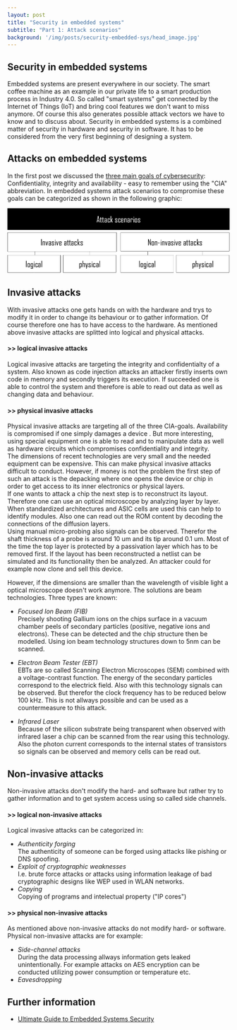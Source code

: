 ```yaml
---
layout: post
title: "Security in embedded systems"
subtitle: "Part 1: Attack scenarios"
background: '/img/posts/security-embedded-sys/head_image.jpg'
---
```


## Security in embedded systems
Embedded systems are present everywhere in our society. The smart coffee machine as an example in our private life to a smart production process in Industry 4.0. So called "smart systems" get connected by the Internet of Things (IoT) and bring cool features we don't want to miss anymore. Of course this also generates possible attack vectors we have to know and to discuss about. Security in embedded systems is a combined matter of security in hardware and security in software. It has to be considered from the very first beginning of designing a system.  

## Attacks on embedded systems
In the first post we discussed the [three main goals of cybersecurity](https://www.simon-cybersec.com/2022/06/02/cybersecurity-goals.html):
Confidentiality, integrity and availability - easy to remember using the "CIA" abbreviation. In embedded systems attack scenarios to compromise these goals can be categorized as shown in the following graphic:  

![picture-attackscenarios](/img/posts/security-embedded-sys/attackscenarios.png)


## Invasive attacks

With invasive attacks one gets hands on with the hardware and trys to modify it in order to change its behaviour or to gather information. Of course therefore one has to have access to the hardware. As mentioned above invasive attacks are splitted into logical and physical attacks.

#### >> logical invasive attacks

Logical invasive attacks are targeting the integrity and confidentialty of a system. Also known as code injection attacks an attacker firstly inserts own code in memory and secondly triggers its execution. If succeeded one is able to control the system and therefore is able to read out data as well as changing data and behaviour.  

#### >> physical invasive attacks

Physical invasive attacks are targeting all of the three CIA-goals. Availability is compromised if one simply damages a device . But more interesting, using special equipment one is able to read and to manipulate data as well as hardware circuits which compromises confidentiality and integrity.  
The dimensions of recent technologies are very small and the needed equipment can be expensive. This can make physical invasive attacks difficult to conduct. However, if money is not the problem the first step of such an attack is the depacking where one opens the device or chip in order to get access to its inner electronics or physical layers.  
If one wants to attack a chip the next step is to reconstruct its layout. Therefore one can use an optical microscope by analyzing layer by layer. When standardized architectures and ASIC cells are used this can help to identify modules. Also one can read out the ROM content by decoding the connections of the diffusion layers.  
Using manual micro-probing also signals can be observed. Therefor the shaft thickness of a probe is around 10 um and its tip around 0.1 um. Most of the time the top layer is protected by a passivation layer which has to be removed first.
If the layout has been reconstructed a netlist can be simulated and its functionality then be analyzed. An attacker could for example now clone and sell this device.  

However, if the dimensions are smaller than the wavelength of visible light a optical microscope doesn't work anymore. The solutions are beam technologies. Three types are known:
- *Focused Ion Beam (FIB)*  
        Precisely shooting Gallium ions on the chips surface in a vacuum chamber peels of secondary particles (positive, negative ions and electrons). These can be detected and the chip structure then be modelled. Using ion beam technology structures down to 5nm can be scanned.  
        
- *Electron Beam Tester (EBT)*  
        EBTs are so called Scanning Electron Microscopes (SEM) combined with a voltage-contrast function. The energy of the secondary particles correspond to the electrick field. Also with this technology signals can be observed. But therefor the clock frequency has to be reduced below 100 kHz. This is not allways possible and can be used as a countermeasure to this attack.  

- *Infrared Laser*  
        Because of the silicon substrate being transparent when observed with infrared laser a chip can be scanned from the rear using this technology. Also the photon current corresponds to the internal states of transistors so signals can be observed and memory cells can be read out.  


## Non-invasive attacks

Non-invasive attacks don't modify the hard- and software but rather try to gather information and to get system access using so called side channels.  

#### >> logical non-invasive attacks

Logical invasive attacks can be categorized in:
- *Authenticity forging*  
        The authenticity of someone can be forged using attacks like pishing or DNS spoofing.
- *Exploit of cryptographic weaknesses*  
        I.e. brute force attacks or attacks using information leakage of bad cryptographic designs like WEP used in WLAN networks.
- *Copying*  
        Copying of programs and intelectual property ("IP cores")  


#### >> physical non-invasive attacks

As mentioned above non-invasive attacks do not modify hard- or software. Physical non-invasive attacks are for example:

- *Side-channel attacks*  
        During the data processing allways information gets leaked unintentionally. For example attacks on AES encryption can be conducted utilizing power consumption or temperature etc.
- *Eavesdropping*  





## Further information
- [Ultimate Guide to Embedded Systems Security](https://blackberry.qnx.com/en/ultimate-guides/embedded-system-security)

